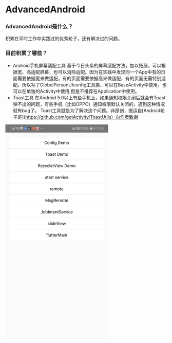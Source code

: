 # AdvancedAndroid

### AdvancedAndroid是什么？
积累在平时工作中实践过的优秀轮子，还有解决过的问题。

### 目前积累了哪些？
- Android手机屏幕适配工具
基于今日头条的屏幕适配方法，加以拓展，可以根据宽、高适配屏幕，也可以消除适配。因为在实践中发现同一个App中有的页面需要依据宽来做适配，有的页面需要依据高来做适配，有的页面无需特别适配。所以写了GlobelPersonUIconfig工具类，可以在BaseActivity中使用，也可以在单独的Activity中使用,但是不推荐在Application中使用。
- Toast工具
在Android 5.0以上有些手机上，如果通知权限关闭后就会有Toast弹不出的问题，有些手机（比如OPPO）通知权限默认关闭的，遇到这种情况就有bug了。
Toast工具就是为了解决这个问题。非原创，搬运自[Android轮子哥](https://github.com/getActivity/ToastUtils）向作者致谢
<img src="https://github.com/larrySmile02/AdvancedAndroid/blob/master/images/%E5%B1%8F%E5%B9%95%E9%80%82%E9%85%8D.gif" width="320" alt="屏幕适配效果">
